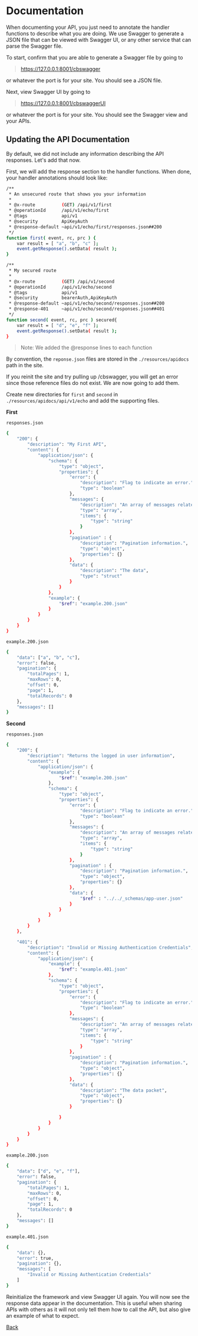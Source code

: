 # Documentation

When documenting your API, you just need to annotate the handler functions to describe what you are doing. We use Swagger to generate a JSON file that can be viewed with Swagger UI, or any other service that can parse the Swagger file.

To start, confirm that you are able to generate a Swagger file by going to

> https://127.0.0.1:8001/cbswagger

or whatever the port is for your site. You should see a JSON file.

Next, view Swagger UI by going to

> https://127.0.0.1:8001/cbswaggerUI

or whatever the port is for your site. You should see the Swagger view and your APIs.

## Updating the API Documentation

By default, we did not include any information describing the API responses. Let's add that now.

First, we will add the response section to the handler functions. When done, your handler annotations should look like:

```bash
/**
 * An unsecured route that shows you your information
 *
 * @x-route          (GET) /api/v1/first
 * @operationId      /api/v1/echo/first
 * @tags             api/v1
 * @security         ApiKeyAuth
 * @response-default ~api/v1/echo/first/responses.json##200
 */
function first( event, rc, prc ) {
	var result = [ "a", "b", "c" ];
	event.getResponse().setData( result );
}

/**
 * My secured route
 *
 * @x-route          (GET) /api/v1/second
 * @operationId      /api/v1/echo/second
 * @tags             api/v1
 * @security         bearerAuth,ApiKeyAuth
 * @response-default ~api/v1/echo/second/responses.json##200
 * @response-401     ~api/v1/echo/second/responses.json##401
 */
function second( event, rc, prc ) secured{
	var result = [ "d", "e", "f" ];
	event.getResponse().setData( result );
}
```
> Note: We added the @response lines to each function

By convention, the `reponse.json` files are stored in the `./resources/apidocs` path in the site.

If you reinit the site and try pulling up /cbswagger, you will get an error since those reference files do not exist. We are now going to add them.

Create new directories for `first` and `second` in `./resources/apidocs/api/v1/echo` and add the supporting files.

**First**

`responses.json`

```bash
{
    "200": {
        "description": "My First API",
        "content": {
            "application/json": {
                "schema": {
                    "type": "object",
                    "properties": {
                        "error": {
                            "description": "Flag to indicate an error.",
                            "type": "boolean"
                        },
                        "messages": {
                            "description": "An array of messages related to the request.",
                            "type": "array",
                            "items": {
                                "type": "string"
                            }
						},
						"pagination" : {
							"description": "Pagination information.",
                            "type": "object",
                            "properties": {}
						},
                        "data": {
                            "description": "The data",
                            "type": "struct"
                        }
                    }
				},
				"example": {
					"$ref": "example.200.json"
				}
            }
        }
    }
}
```

`example.200.json`

```bash
{
	"data": ["a", "b", "c"],
	"error": false,
	"pagination": {
		"totalPages": 1,
		"maxRows": 0,
		"offset": 0,
		"page": 1,
		"totalRecords": 0
	},
	"messages": []
}
```

**Second**

`responses.json`

```bash
{
    "200": {
        "description": "Returns the logged in user information",
        "content": {
            "application/json": {
                "example": {
					"$ref": "example.200.json"
				},
                "schema": {
                    "type": "object",
                    "properties": {
                        "error": {
                            "description": "Flag to indicate an error.",
                            "type": "boolean"
                        },
                        "messages": {
                            "description": "An array of messages related to the request.",
                            "type": "array",
                            "items": {
                                "type": "string"
                            }
						},
						"pagination" : {
							"description": "Pagination information.",
                            "type": "object",
                            "properties": {}
						},
                        "data": {
							"$ref" : "../../_schemas/app-user.json"
						}
                    }
                }
            }
        }
	},

	"401": {
        "description": "Invalid or Missing Authentication Credentials",
        "content": {
            "application/json": {
                "example": {
					"$ref": "example.401.json"
				},
                "schema": {
                    "type": "object",
                    "properties": {
                        "error": {
                            "description": "Flag to indicate an error.",
                            "type": "boolean"
                        },
                        "messages": {
                            "description": "An array of messages related to the request.",
                            "type": "array",
                            "items": {
                                "type": "string"
                            }
						},
						"pagination" : {
							"description": "Pagination information.",
                            "type": "object",
                            "properties": {}
						},
                        "data": {
                            "description": "The data packet",
                            "type": "object",
                            "properties": {}
                        }

                    }
                }
            }
        }
    }
}
```

`example.200.json`

```bash
{
	"data": ["d", "e", "f"],
	"error": false,
	"pagination": {
		"totalPages": 1,
		"maxRows": 0,
		"offset": 0,
		"page": 1,
		"totalRecords": 0
	},
	"messages": []
}
```

`example.401.json`

```bash
{
    "data": {},
    "error": true,
    "pagination": {},
    "messages": [
        "Invalid or Missing Authentication Credentials"
    ]
}
```

Reinitialize the framework and view Swagger UI again. You will now see the response data appear in the documentation. This is useful when sharing APIs with others as it will not only tell them how to call the API, but also give an example of what to expect.


[Back](../readMe.md)

